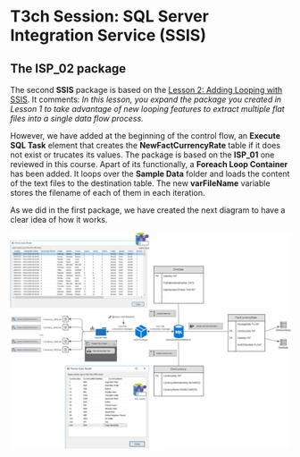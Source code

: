 # T3ch Session: SQL Server Integration Service (SSIS)

## The ISP_02 package

The second **SSIS** package is based on the [Lesson 2: Adding Looping with SSIS](https://docs.microsoft.com/en-us/sql/integration-services/lesson-2-adding-looping-with-ssis?view=sql-server-2017). It comments: *In this lesson, you expand the package you created in Lesson 1 to take advantage of new looping features to extract multiple flat files into a single data flow process.*

However, we have added at the beginning of the control flow, an **Execute SQL Task** element that creates the **NewFactCurrencyRate** table if it does not exist or trucates its values. The package is based on the **ISP_01** one reviewed in this course. Apart of its functionally, a **Foreach Loop Container** has been added. It loops over the **Sample Data** folder and loads the content of the text files to the destination table. The new **varFileName** variable stores the filename of each of them in each iteration.

As we did in the first package, we have created the next diagram to have a clear idea of how it works.

![ISP-02](../source/ISP_02.png)
